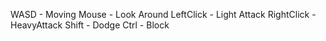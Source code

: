 WASD - Moving
Mouse - Look Around
LeftClick - Light Attack
RightClick - HeavyAttack
Shift - Dodge
Ctrl - Block
